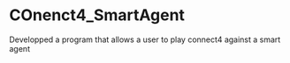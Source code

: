 # COnenct4_SmartAgent
Developped a program that allows a user to play connect4 against a smart agent
